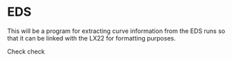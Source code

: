 # EDS
This will be a program for extracting curve information from the EDS runs so that it can be linked with the LX22 for formatting purposes.

Check check
